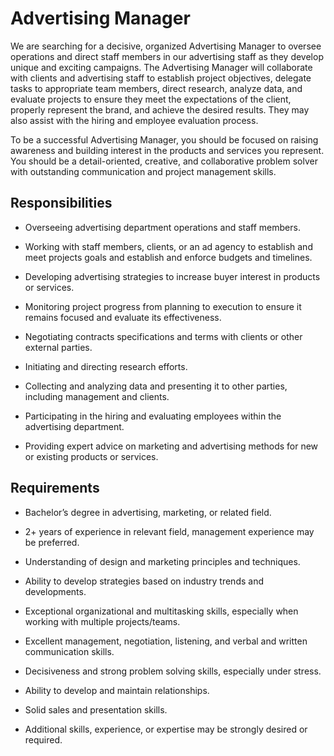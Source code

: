 # Advertising Manager

We are searching for a decisive, organized Advertising Manager to oversee operations and direct staff members in our advertising staff as they develop unique and exciting campaigns. The Advertising Manager will collaborate with clients and advertising staff to establish project objectives, delegate tasks to appropriate team members, direct research, analyze data, and evaluate projects to ensure they meet the expectations of the client, properly represent the brand, and achieve the desired results. They may also assist with the hiring and employee evaluation process.

To be a successful Advertising Manager, you should be focused on raising awareness and building interest in the products and services you represent. You should be a detail-oriented, creative, and collaborative problem solver with outstanding communication and project management skills.

## Responsibilities

* Overseeing advertising department operations and staff members.

* Working with staff members, clients, or an ad agency to establish and meet projects goals and establish and enforce budgets and timelines.

* Developing advertising strategies to increase buyer interest in products or services.

* Monitoring project progress from planning to execution to ensure it remains focused and evaluate its effectiveness.

* Negotiating contracts specifications and terms with clients or other external parties.

* Initiating and directing research efforts.

* Collecting and analyzing data and presenting it to other parties, including management and clients.

* Participating in the hiring and evaluating employees within the advertising department.

* Providing expert advice on marketing and advertising methods for new or existing products or services.

## Requirements

* Bachelor’s degree in advertising, marketing, or related field.

* 2+ years of experience in relevant field, management experience may be preferred.

* Understanding of design and marketing principles and techniques.

* Ability to develop strategies based on industry trends and developments.

* Exceptional organizational and multitasking skills, especially when working with multiple projects/teams.

* Excellent management, negotiation, listening, and verbal and written communication skills.

* Decisiveness and strong problem solving skills, especially under stress.

* Ability to develop and maintain relationships.

* Solid sales and presentation skills.

* Additional skills, experience, or expertise may be strongly desired or required.

